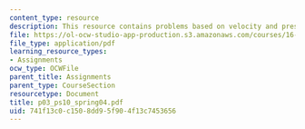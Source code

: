 ```yaml
---
content_type: resource
description: This resource contains problems based on velocity and pressure.
file: https://ol-ocw-studio-app-production.s3.amazonaws.com/courses/16-01-unified-engineering-i-ii-iii-iv-fall-2005-spring-2006/741f13c0c1508dd95f904f13c7453656_p03_ps10_spring04.pdf
file_type: application/pdf
learning_resource_types:
- Assignments
ocw_type: OCWFile
parent_title: Assignments
parent_type: CourseSection
resourcetype: Document
title: p03_ps10_spring04.pdf
uid: 741f13c0-c150-8dd9-5f90-4f13c7453656
---
```

